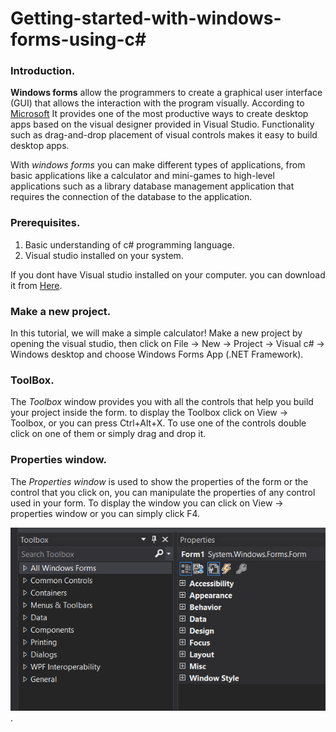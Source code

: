 # Getting-started-with-windows-forms-using-c#


### Introduction.



**Windows forms** allow the programmers to create a graphical user interface (GUI) that allows the interaction with the program visually. According to [Microsoft](https://docs.microsoft.com/en-us/dotnet/desktop/winforms/overview/?view=netdesktop-5.0) It provides one of the most productive ways to create desktop apps based on the visual designer provided in Visual Studio. Functionality such as drag-and-drop placement of visual controls makes it easy to build desktop apps.


With *windows forms* you can make different types of applications, from basic applications like a calculator and mini-games to high-level applications such as a library database management application that requires the connection of the database to the application.

### Prerequisites.


1. Basic understanding of c# programming language.
2. Visual studio installed on your system.

If you dont have Visual studio installed on your computer. you can download it from [Here](https://visualstudio.microsoft.com/downloads/).

### Make a new project.


In this tutorial, we will make a simple calculator! Make a new project by opening the visual studio, then click on File -> New -> Project -> Visual c# -> Windows desktop and choose Windows Forms App (.NET Framework).


### ToolBox.

The *Toolbox* window provides you with all the controls that help you build your project inside the form. to display the Toolbox click on View -> Toolbox, or you can press Ctrl+Alt+X. To use one of the controls double click on one of them or simply drag and drop it.

### Properties window.

The *Properties window* is used to show the properties of the form or the control that you click on, you can manipulate the properties of any control used in your form. To display the window you can click on View -> properties window or you can simply click F4.   

![Toolbox & Properties window](https://raw.githubusercontent.com/mohamedgh16/Getting-started-with-windows-forms-using-c-/main/properties%20window%20and%20toolbox.png).





